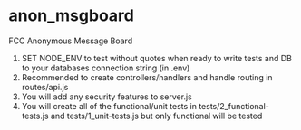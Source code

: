 # anon_msgboard
FCC Anonymous Message Board

1. SET NODE_ENV to test without quotes when ready to write tests and DB to your databases connection string (in .env)
2. Recommended to create controllers/handlers and handle routing in routes/api.js
3. You will add any security features to server.js
4. You will create all of the functional/unit tests in tests/2_functional-tests.js and tests/1_unit-tests.js but only functional will be tested
